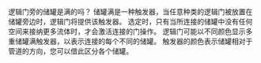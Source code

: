 <lore>
逻辑门旁的储罐是满的吗？
</lore>
<no_lore>
储罐满是一种触发器，当任意种类的逻辑门被放置在储罐旁边时，逻辑门将提供该触发器。
</no_lore>

<chapter name="需求"/>
选定时，只有当所连接的储罐中没有任何空间来接纳更多流体时，才会激活连接的门操作。

<chapter name="触发器方向"/>
逻辑门可能以不同颜色显示多重储罐满触发器，以表示连接的每个不同的储罐。
触发器的颜色表示储罐相对于管道的方向，您可以借此区分各个储罐。

